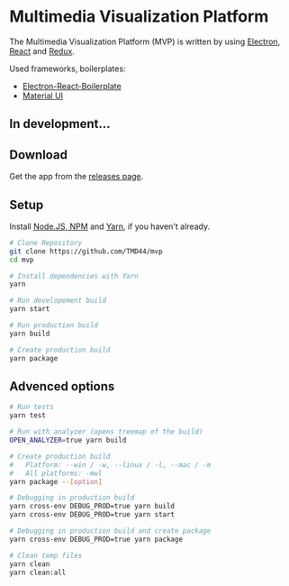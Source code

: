 # Multimedia Visualization Platform

The Multimedia Visualization Platform (MVP) is written by using [Electron](https://github.com/electron/electron), [React](https://github.com/facebook/react) and [Redux](https://github.com/reduxjs/redux).

Used frameworks, boilerplates:

-   [Electron-React-Boilerplate](https://github.com/electron-react-boilerplate/electron-react-boilerplate)
-   [Material UI](https://github.com/mui-org/material-ui)

## **In development...**

## Download

Get the app from the [releases page](https://github.com/TMD44/mvp/releases).

## Setup

Install [Node.JS, NPM](https://nodejs.org/en/) and [Yarn](https://classic.yarnpkg.com/en/docs/install), if you haven't already.

```bash
# Clone Repository
git clone https://github.com/TMD44/mvp
cd mvp

# Install dependencies with Yarn
yarn

# Run developement build
yarn start

# Run production build
yarn build

# Create production build
yarn package
```

## Advenced options

```bash
# Run tests
yarn test

# Run with analyzer (opens treemap of the build)
OPEN_ANALYZER=true yarn build

# Create production build
#   Platform: --win / -w, --linux / -l, --mac / -m
#   All platforms: -mwl
yarn package --[option]

# Debugging in production build
yarn cross-env DEBUG_PROD=true yarn build
yarn cross-env DEBUG_PROD=true yarn start

# Debugging in production build and create package
yarn cross-env DEBUG_PROD=true yarn package

# Clean temp files
yarn clean
yarn clean:all
```
